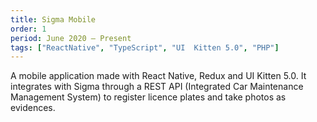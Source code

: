 ```yaml
---
title: Sigma Mobile
order: 1
period: June 2020 – Present
tags: ["ReactNative", "TypeScript", "UI  Kitten 5.0", "PHP"]
---
```


A mobile application made with React Native, Redux and UI Kitten 5.0. It integrates with Sigma through a REST API (Integrated Car Maintenance Management System) to register licence plates and take photos as evidences.
